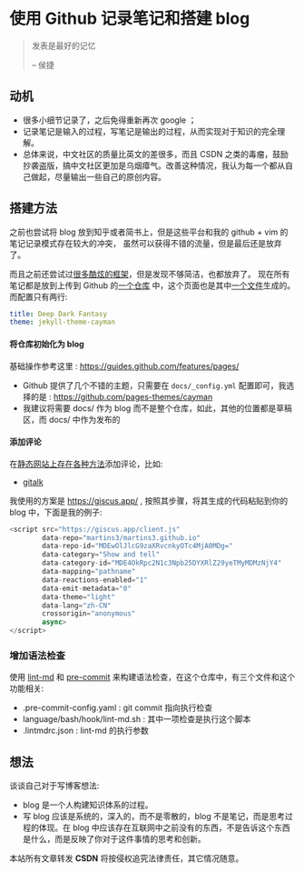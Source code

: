 # 使用 Github 记录笔记和搭建 blog

> 发表是最好的记忆
>
>   – 侯捷


## 动机
- 很多小细节记录了，之后免得重新再次 google ；
- 记录笔记是输入的过程，写笔记是输出的过程，从而实现对于知识的完全理解。
- 总体来说，中文社区的质量比英文的差很多，而且 CSDN 之类的毒瘤，鼓励抄袭盗版，搞中文社区更加是乌烟瘴气。改善这种情况，我认为每一个都从自己做起，尽量输出一些自己的原创内容。

## 搭建方法
之前也尝试将 blog 放到知乎或者简书上，但是这些平台和我的 github + vim 的笔记记录模式存在较大的冲突，
虽然可以获得不错的流量，但是最后还是放弃了。

而且之前还尝试过[很多酷炫的框架](https://github.com/myles/awesome-static-generators)，但是发现不够简洁，也都放弃了。
现在所有笔记都是放到上传到 Github 的[一个仓库](https://github.com/Martins3/Martins3.github.io) 中，这个页面也是其中[一个文件](https://github.com/Martins3/Martins3.github.io/blob/master/docs/setup-github-pages.md)生成的。
而配置只有两行:
```yml
title: Deep Dark Fantasy
theme: jekyll-theme-cayman
```

#### 将仓库初始化为 blog
基础操作参考这里 : https://guides.github.com/features/pages/

- Github 提供了几个不错的主题，只需要在 `docs/_config.yml` 配置即可，我选择的是 : https://github.com/pages-themes/cayman
- 我建议将需要 docs/ 作为 blog 而不是整个仓库，如此，其他的位置都是草稿区，而 docs/ 中作为发布的

#### 添加评论
在[静态网站上存在各种方法](https://darekkay.com/blog/static-site-comments/)添加评论，比如:
- [gitalk](https://github.com/gitalk/gitalk)

我使用的方案是 https://giscus.app/ , 按照其步骤，将其生成的代码粘贴到你的 blog 中，下面是我的例子:
```js
<script src="https://giscus.app/client.js"
        data-repo="martins3/martins3.github.io"
        data-repo-id="MDEwOlJlcG9zaXRvcnkyOTc4MjA0MDg="
        data-category="Show and tell"
        data-category-id="MDE4OkRpc2N1c3Npb25DYXRlZ29yeTMyMDMzNjY4"
        data-mapping="pathname"
        data-reactions-enabled="1"
        data-emit-metadata="0"
        data-theme="light"
        data-lang="zh-CN"
        crossorigin="anonymous"
        async>
</script>
```

### 增加语法检查
使用 [lint-md](https://github.com/lint-md/lint-md) 和 [pre-commit](https://pre-commit.com/) 来构建语法检查，在这个仓库中，有三个文件和这个功能相关:
- .pre-commit-config.yaml : git commit 指向执行检查
- language/bash/hook/lint-md.sh : 其中一项检查是执行这个脚本
- .lintmdrc.json : lint-md 的执行参数

## 想法
谈谈自己对于写博客想法:
- blog 是一个人构建知识体系的过程。
- 写 blog 应该是系统的，深入的，而不是零散的，blog 不是笔记，而是思考过程的体现。在 blog 中应该存在互联网中之前没有的东西，不是告诉这个东西是什么，而是反映了你对于这件事情的思考和创新。

<script src="https://giscus.app/client.js"
        data-repo="martins3/martins3.github.io"
        data-repo-id="MDEwOlJlcG9zaXRvcnkyOTc4MjA0MDg="
        data-category="Show and tell"
        data-category-id="MDE4OkRpc2N1c3Npb25DYXRlZ29yeTMyMDMzNjY4"
        data-mapping="pathname"
        data-reactions-enabled="1"
        data-emit-metadata="0"
        data-theme="light"
        data-lang="zh-CN"
        crossorigin="anonymous"
        async>
</script>

本站所有文章转发 **CSDN** 将按侵权追究法律责任，其它情况随意。
